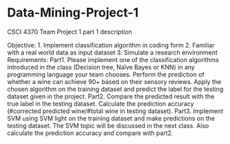# Data-Mining-Project-1
CSCI 4370 Team Project 1 part 1 description

Objective:
      1. Implement classification algorithm in coding form
      2. Familiar with a real world data as input dataset
      3. Simulate a research environment
Requirements:
      Part1. Please implement one of the classification algorithms introduced in the class (Decision tree, Naïve Bayes or KNN) in any programming language your team chooses. Perform the prediction of whether a wine can achieve 90+ based on their sensory reviews. Apply the chosen algorithm on the training dataset and predict the label for the testing dataset given in the project.
      Part2. Compare the predicted result with the true label in the testing dataset. Calculate the prediction accuracy (#corrected predicted wine/#total wine in testing dataset).
      Part3. Implement SVM using SVM light on the training dataset and make predictions on the testing dataset. The SVM topic will be discussed in the next class. Also calculate the prediction accuracy and compare with part2.
